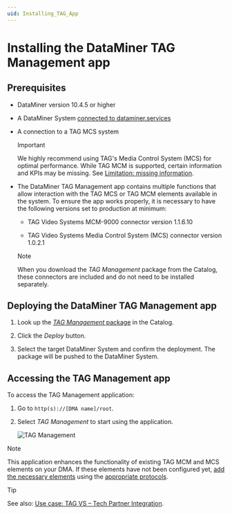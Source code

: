 ```yaml
---
uid: Installing_TAG_App
---
```


# Installing the DataMiner TAG Management app

## Prerequisites

- DataMiner version 10.4.5 or higher

- A DataMiner System [connected to dataminer.services](xref:Connecting_your_DataMiner_System_to_the_cloud)

- A connection to a TAG MCS system

  > [!IMPORTANT]
  > We highly recommend using TAG's Media Control System (MCS) for optimal performance. While TAG MCM is supported, certain information and KPIs may be missing.  See [Limitation: missing information](xref:How_to_TAG_App#limitation-missing-information).

- The DataMiner TAG Management app contains multiple functions that allow interaction with the TAG MCS or TAG MCM elements available in the system. To ensure the app works properly, it is necessary to have the following versions set to production at minimum:

  - TAG Video Systems MCM-9000 connector version 1.1.6.10

  - TAG Video Systems Media Control System (MCS) connector version 1.0.2.1

  > [!NOTE]
  > When you download the *TAG Management* package from the Catalog, these connectors are included and do not need to be installed separately.

## Deploying the DataMiner TAG Management app

1. Look up the [*TAG Management* package](https://catalog.dataminer.services/details/0ef8f78a-beeb-4ec0-b321-e79b26b393ce) in the Catalog.

1. Click the *Deploy* button.

1. Select the target DataMiner System and confirm the deployment. The package will be pushed to the DataMiner System.

## Accessing the TAG Management app

To access the TAG Management application:

1. Go to `http(s)://[DMA name]/root`.

1. Select *TAG Management* to start using the application.

   ![TAG Management](~/dataminer/images/TAG_application.png)

> [!NOTE]
> This application enhances the functionality of existing TAG MCM and MCS elements on your DMA. If these elements have not been configured yet, [add the necessary elements](xref:Adding_elements) using the [appropriate protocols](https://docs.dataminer.services/connector/doc/TAG_Video_Systems_MBC-7000.html).

> [!TIP]
> See also: [Use case: TAG VS – Tech Partner Integration](https://community.dataminer.services/use-case/tag-vs-tag-management-app).
